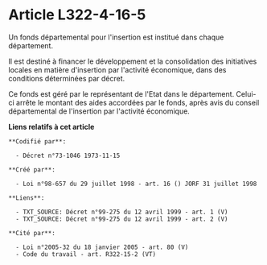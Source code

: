 # Article L322-4-16-5

Un fonds départemental pour l'insertion est institué dans chaque département.

Il est destiné à financer le développement et la consolidation des initiatives locales en matière d'insertion par l'activité
économique, dans des conditions déterminées par décret.

Ce fonds est géré par le représentant de l'Etat dans le département. Celui-ci arrête le montant des aides accordées par le
fonds, après avis du conseil départemental de l'insertion par l'activité économique.

**Liens relatifs à cet article**

	**Codifié par**:

	  - Décret n°73-1046 1973-11-15

	**Créé par**:

	  - Loi n°98-657 du 29 juillet 1998 - art. 16 () JORF 31 juillet 1998

	**Liens**:

	  - TXT_SOURCE: Décret n°99-275 du 12 avril 1999 - art. 1 (V)
	  - TXT_SOURCE: Décret n°99-275 du 12 avril 1999 - art. 2 (V)

	**Cité par**:

	  - Loi n°2005-32 du 18 janvier 2005 - art. 80 (V)
	  - Code du travail - art. R322-15-2 (VT)
